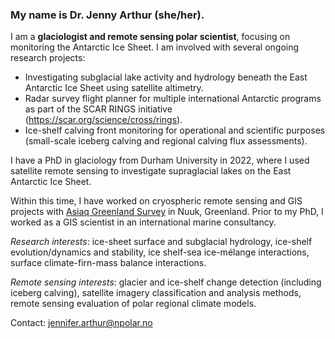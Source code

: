 ### **My name is Dr. Jenny Arthur (she/her).**

I am a **glaciologist and remote sensing polar scientist**, focusing on monitoring the Antarctic Ice Sheet. I am involved with several ongoing research projects:

- Investigating subglacial lake activity and hydrology beneath the East Antarctic Ice Sheet using satellite altimetry.
- Radar survey flight planner for multiple international Antarctic programs as part of the SCAR RINGS initiative (https://scar.org/science/cross/rings).
- Ice-shelf calving front monitoring for operational and scientific purposes (small-scale iceberg calving and regional calving flux assessments). 

I have a PhD in glaciology from Durham University in 2022, where I used satellite remote sensing to investigate supraglacial lakes on the East Antarctic Ice Sheet.

Within this time, I have worked on cryospheric remote sensing and GIS projects with [Asiaq Greenland Survey](https://www.asiaq-greenlandsurvey.gl/) in Nuuk, Greenland. Prior to my PhD, I worked as a GIS scientist in an international marine consultancy.

*Research interests*: ice-sheet surface and subglacial hydrology, ice-shelf evolution/dynamics and stability, ice shelf-sea ice-mélange interactions, surface climate-firn-mass balance interactions.

*Remote sensing interests*: glacier and ice-shelf change detection (including iceberg calving), satellite imagery classification and analysis methods, remote sensing evaluation of polar regional climate models.

Contact: jennifer.arthur@npolar.no
